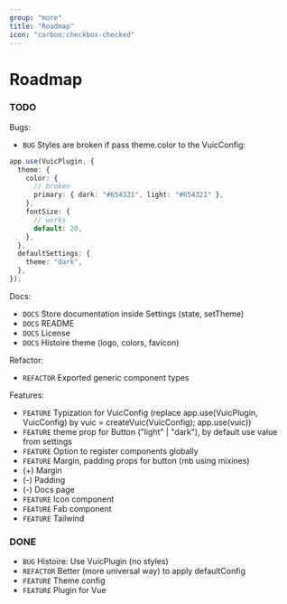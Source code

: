 ```yaml
---
group: "more"
title: "Roadmap"
icon: "carbon:checkbox-checked"
---
```


# Roadmap

### TODO

Bugs:

- `BUG` Styles are broken if pass theme.color to the VuicConfig:

```typescript
app.use(VuicPlugin, {
  theme: {
    color: {
      // broken
      primary: { dark: "#654321", light: "#654321" },
    },
    fontSize: {
      // works
      default: 20,
    },
  },
  defaultSettings: {
    theme: "dark",
  },
});
```

Docs:

- `DOCS` Store documentation inside Settings (state, setTheme)
- `DOCS` README
- `DOCS` License
- `DOCS` Histoire theme (logo, colors, favicon)

Refactor:

- `REFACTOR` Exported generic component types

Features:

- `FEATURE` Typization for VuicConfig (replace app.use(VuicPlugin, VuicConfig) by vuic = createVuic(VuicConfig); app.use(vuic))
- `FEATURE` theme prop for Button ("light" | "dark"), by default use value from settings
- `FEATURE` Option to register components globally
- `FEATURE` Margin, padding props for button (mb using mixines)
- (+) Margin
- (-) Padding
- (-) Docs page
- `FEATURE` Icon component
- `FEATURE` Fab component
- `FEATURE` Tailwind

### DONE

- `BUG` Histoire: Use VuicPlugin (no styles)
- `REFACTOR` Better (more universal way) to apply defaultConfig
- `FEATURE` Theme config
- `FEATURE` Plugin for Vue
